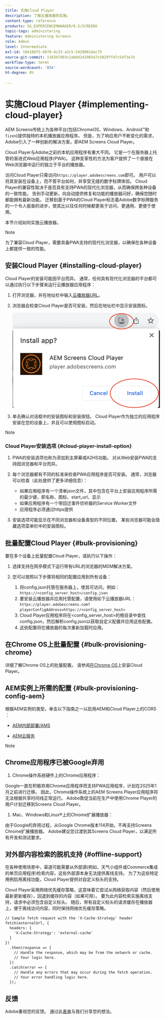 ```yaml
---
title: 实施Cloud Player
description: 了解云播放器的实施。
content-type: reference
products: SG_EXPERIENCEMANAGER/6.5/SCREENS
topic-tags: administering
feature: Administering Screens
role: Admin
level: Intermediate
exl-id: 184168f5-6070-4c33-a2c5-5429061dac75
source-git-commit: 1343b7d03c2ab8d24198547c5029ff47c54f3e7d
workflow-type: tm+mt
source-wordcount: '854'
ht-degree: 0%

---
```


# 实施Cloud Player {#implementing-cloud-player}

AEM Screens传统上为各种平台(包括ChromeOS、Windows、Android™和`Tizen`)提供独特的本机播放器应用程序。 但是，为了响应用户不断变化的需求，Adobe引入了一种创新的解决方案，即AEM Screens Cloud Player。

Cloud Player与Adobe之前的本机应用程序有重大不同。 它是一个在服务器上托管的渐进式Web应用程序(PWA)。 这种变革性的方法为客户提供了一个直接在Web浏览器中运行的独立于平台的播放器。

访问Cloud Player只需访问`https://player.adobescreens.com`即可。 用户可以将其安装在设备上，而不管平台如何，并享受无缝的数字标牌体验。 Cloud Player的兼容性取决于是否具有支持PWA的现代化浏览器，从而确保跨各种设备的一致性能。 告别手动更新，向自动提供修复和功能的播放器问好，确保您随时都能拥有最新功能。 迁移到基于PWA的Cloud Player标志着Adobe数字标牌服务的一个令人振奋的进步，使其比以往任何时候都更易于访问、更通用、更便于使用。

本节介绍如何实施云播放器。

>[!NOTE]
>
>为了兼容Cloud Player，需要具备PWA支持的现代化浏览器，以确保在各种设备上都提供一致的性能。

## 安装Cloud Player {#installing-cloud-player}

Cloud Player的安装可能因平台而异。 通常，任何具有现代化浏览器的平台都可以通过执行以下步骤来运行云播放器应用程序：

1. 打开浏览器，并在地址栏中输入[云播放器URL](https://player.adobescreens.com/content/dam/universal-player/firmware.html)。
1. 浏览器会检查Cloud Player是否可安装，然后在地址栏中显示安装图标。

   ![图像](/help/user-guide/assets/cloud-player-install.png)

1. 单击确认对话框中的安装图标和安装按钮。 Cloud Player作为独立的应用程序安装在您的设备上，并且可以使用图标启动。

>[!NOTE]
>
>### Cloud Player安装选项 {#cloud-player-install-option}
>
>1. PWA的安装选项也称为添加到主屏幕或A2HS功能。 对从Web安装PWA的支持因浏览器和平台而异。
>1. 每个浏览器都有不同的标准来检查PWA应用程序是否可安装。 通常，浏览器可以检查（此处提供了更多详细信息）：
>
>    * 如果应用程序有一个清单json文件，其中包含在平台上安装应用程序所需的最少键，即名称、图标、start_url、显示
>    * 如果应用程序有一个带回迁事件侦听器的Service Worker文件
>    * 应用程序必须通过https提供
>
>1. 安装选项可能显示在不同浏览器和设备类型的不同位置。 某些浏览器可能会隐藏选项菜单栏中的安装图标。

## 批量配置Cloud Player {#bulk-provisioning}

要在多个设备上批量配置Cloud Player，请执行以下操作：

1. 选择支持在网亭模式下运行带有URL的浏览器的MDM解决方案。
1. 您可以按照以下步骤将相同的配置应用到所有设备：

   1. 将config.json托管在服务器上，使其可访问，例如： `https://<config_server_host>/config.json`
   1. 要安装云播放器并应用托管配置，请使用如下云播放器URL： `https://player.adobescreens.com?playerConfigAddress=https://<config_server_host>`
   1. Cloud Player应用程序将在&lt;config_server_host>的根目录中查找config.json，然后解析config.json以获取自定义配置并应用这些配置。
   1. 这些配置将在播放器的每次重新加载时应用。

## 在Chrome OS上批量配置 {#bulk-provisioning-chrome}

详细了解Chrome OS上的批量配置。 请参阅[在Chrome OS](https://main--screens-franklin-documentation--hlxscreens.hlx.live/updates/cloud-player/guides/chromeos-install-cloud-player)上安装Cloud Player。<!-- `https://www.adobe.com/go/aem_screens_cloud_player_cn` -->

## AEM实例上所需的配置 {#bulk-provisioning-config-aem}

根据AEM实例的类型，单击以下指南之一以启用AEM和Cloud Player上的CORS ：

* [AEM内部部署/AMS](https://main--screens-franklin-documentation--hlxscreens.hlx.live/updates/cloud-player/guides/cors-settings-aem-onpremandams)<!-- `https://www.adobe.com/go/aem_screens_cors_ams_cn` -->

* [AEM云服务](https://main--screens-franklin-documentation--hlxscreens.hlx.live/updates/cloud-player/guides/cors-settings-aem-cs) <!-- `https://www.adobe.com/go/aem_screens_cors_aemaacs_cn` -->


>[!NOTE]
>
>## Chrome应用程序已被Google弃用
>
>1. Chrome操作系统硬件上的Chrome应用程序：
>
>   Google一直在积极弃用Chrome应用程序而支持PWA应用程序，计划在2025年1月之前进行迁移。 因此，Chrome操作系统上的AEM Screens Player应用程序将无法根据共享时间线正常运行。 Adobe敦促当前在生产中使用Chrome Player的用户计划迁移到Screens Cloud Player。
>
>1. Mac、Windows和Linux®上的Chrome扩展播放器：
>
>   由于Google的弃用过程，从Google Chrome版本114开始，不再支持Screens Chrome扩展播放器。 Adobe建议您过渡到其Screens Cloud Player，以满足所有开发和测试要求。

## 对外部内容检索的脱机支持 {#offline-support}

在各种使用场景中，渠道可能需要从外部源(例如，天气小组件或Commerce集成的单页应用程序)检索内容，这些外部源本身无法提供离线支持。 为了为这些特定用例启用离线功能，Cloud Player提供对自定义标头的支持。

Cloud Player采用网络优先缓存策略，这意味着它尝试从网络获取内容（然后使用最新更新缓存），回退到缓存的内容（如果可用）。 要为此内容检索实施离线支持，请求中必须包含自定义标头。 随后，带有自定义标头的请求缓存在播放器上，便于离线访问内容，同时保持网络优先缓存策略。

```
// Sample fetch request with the 'X-Cache-Strategy' header
fetch(externalUrl, {
  headers: {
    'X-Cache-Strategy': 'external-cache'
  }
})
  .then(response => {
    // Handle the response, which may be from the network or cache.
    // Your logic here.
  })
  .catch(error => {
    // Handle any errors that may occur during the fetch operation.
    // Your error handling logic here.
  }); 
```

## 反馈

Adobe重视您的反馈。 通过此[表单](https://forms.office.com/pages/responsepage.aspx?id=Wht7-jR7h0OUrtLBeN7O4TFE0b_GjstOj6I1uGs9vLpURVdWWklQQTZZRTFVNEhRVlBWWldMWlJXOC4u)与我们分享您的想法。
